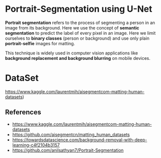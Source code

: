 # Portrait-Segmentation using U-Net

**Portrait segmentation** refers to the process of segmenting a person in an image from its background.
Here we use the concept of **semantic segmentation** to predict the label of every pixel in an image. Here we limit ourselves to **binary classes** (person or background) and use only plain **portrait-selfie** images for matting.

This technique is widely used in computer vision applications like **background replacement and background blurring** on mobile devices.

# DataSet
https://www.kaggle.com/laurentmih/aisegmentcom-matting-human-datasets)





## References

* https://www.kaggle.com/laurentmih/aisegmentcom-matting-human-datasets
* https://github.com/aisegmentcn/matting_human_datasets
* https://towardsdatascience.com/background-removal-with-deep-learning-c4f2104b3157
* https://github.com/anilsathyan7/Portrait-Segmentation

